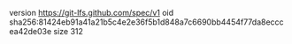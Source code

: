 version https://git-lfs.github.com/spec/v1
oid sha256:81424eb91a41a21b5c4e2e36f5b1d848a7c6690bb4454f77da8ecccea42de03e
size 312
